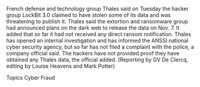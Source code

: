 French defense and technology group Thales said on Tuesday the hacker group LockBit 3.0 claimed to have stolen some of its data and was threatening to publish it. 
Thales said the extortion and ransomware group had announced plans on the dark web to release the data on Nov. 7. It added that so far it had not received any direct ransom notification.
Thales has opened an internal investigation and has informed the ANSSI national cyber security agency, but so far has not filed a complaint with the police, a company official said.
The hackers have not provided proof they have obtained any Thales data, the official added.
(Reporting by GV De Clercq, editing by Louise Heavens and Mark Potter)

Topics
Cyber
Fraud
